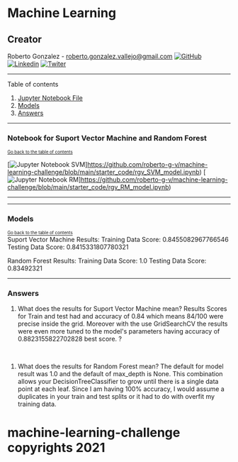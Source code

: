 
# Machine Learning 
## Creator
Roberto Gonzalez - roberto.gonzalez.vallejo@gmail.com [![GitHub](social_icons/gthb.png)](https://github.com/roberto-g-v/)  [![Linkedin](social_icons/lkdin.png)](https://www.linkedin.com/in/roberto-gonzalez-vallejo-6ba894144/) [![Twiter](social_icons/twtr.png)](https://twitter.com/RobertoGlezV)  

---
Table of contents <a name="toc"></a>

1. [Jupyter Notebook File](#jnb)
2. [Models](#mdl)
2. [Answers](#ans)

---

### Notebook for Suport Vector Machine and Random Forest <a name="jnb"></a>
<sub><sup>[Go back to the table of contents](#toc)</sub></sup>
<br>

[![Jupyter Notebook SVM](social_icons/clickherejn.png)]https://github.com/roberto-g-v/machine-learning-challenge/blob/main/starter_code/rgv_SVM_model.ipynb)
[![Jupyter Notebook RM](social_icons/clickherejn.png)]https://github.com/roberto-g-v/machine-learning-challenge/blob/main/starter_code/rgv_RM_model.ipynb)

---

---
### Models <a name="mdl"></a>
<sub><sup>[Go back to the table of contents](#toc)</sub></sup>
<br>
Suport Vector Machine Results:
Training Data Score: 0.8455082967766546
Testing Data Score: 0.8415331807780321


Random Forest Results:
Training Data Score: 1.0
Testing Data Score: 0.83492321

---
### Answers <a name="ans"></a>

1. What does the results for Suport Vector Machine mean?
Results Scores for Train and test had and accuracy of 0.84 which means 84/100 were precise inside the grid. Moreover with the use GridSearchCV the results were even more tuned to the model's parameters having accuracy of 0.8823155822702828 best score. ?
<br>

1. What does the results for Random Forest mean?
The default for model result was 1.0 and the default of max_depth is None. This combination allows your DecisionTreeClassifier to grow until there is a single data point at each leaf. Since I am having 100% accuracy, I would assume a duplicates in your train and test splits or it had to do with overfit my training data.

# machine-learning-challenge copyrights 2021
<br>
